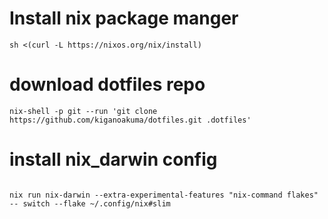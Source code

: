 # Install nix package manger

```
sh <(curl -L https://nixos.org/nix/install)
```

# download dotfiles repo

```
nix-shell -p git --run 'git clone https://github.com/kiganoakuma/dotfiles.git .dotfiles'

```

# install nix_darwin config

```

nix run nix-darwin --extra-experimental-features "nix-command flakes" -- switch --flake ~/.config/nix#slim

```
